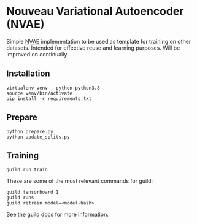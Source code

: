 # Nouveau Variational Autoencoder (NVAE)
Simple [NVAE](https://arxiv.org/abs/2007.03898) implementation to be used as 
template for training on other datasets. Intended for effective reuse and 
learning purposes. Will be improved on continually.

## Installation
```
virtualenv venv --python python3.8
source venv/bin/activate
pip install -r requirements.txt
```

## Prepare
```
python prepare.py
python update_splits.py
```

## Training
```
guild run train
```

These are some of the most relevant commands for guild:
```
guild tensorboard 1
guild runs
guild retrain model=<model-hash>
```

See the [guild docs](https://my.guild.ai/docs) for more information.
